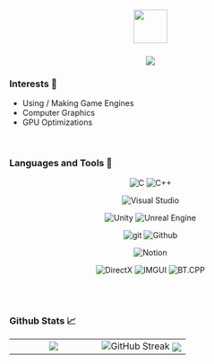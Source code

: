 
<h1 align="center">
  <img src="https://slackmojis.com/emojis/22801-game-controller/download" width="60"/>
</h1>

<h3 align="center">
<img src="https://readme-typing-svg.demolab.com?font=Roboto+Condensed&pause=1000&color=F7D08C&background=A935FF00&center=true&vCenter=true&width=435&lines=Making+Games+%26+Engines%2C+Many+More!">
</h3>

<!-- Interests -->
<h3 align="left">Interests 💬</h3>

- Using / Making Game Engines
- Computer Graphics
- GPU Optimizations

<br>


<!-- Language and Tools -->

<h3 align="left">Languages and Tools 🔧</h3>
<p  align="center">
<img  alt="C"  src="https://img.shields.io/badge/c-%2300599C.svg?style=for-the-badge&logo=c&logoColor=white"/>
<img  alt="C++"  src="https://img.shields.io/badge/c++-%2300599C.svg?style=for-the-badge&logo=c%2B%2B&logoColor=white"/>
</p>
<p  align="center">
<img  alt="Visual Studio"  src="https://img.shields.io/badge/Visual%20Studio-5C2D91.svg?style=for-the-badge&logo=visual-studio&logoColor=white"/>
</p>
<p  align="center">
<img  alt="Unity"  src="https://img.shields.io/badge/unity-%23000000.svg?style=for-the-badge&logo=unity&logoColor=white"/>
<img  alt="Unreal Engine"  src="https://img.shields.io/badge/unreal engine-%23313131.svg?style=for-the-badge&logo=unrealengine&logoColor=white"/>
</p>
<p  align="center">
<img  alt="git"  src="https://img.shields.io/badge/GIT-%23E34F26.svg?style=for-the-badge&logo=git&logoColor=white"/>
<img  alt="Github"  src="https://img.shields.io/badge/github-%23000000.svg?style=for-the-badge&logo=github&logoColor=white"/>
<!-- <img  alt="AWS"  src="https://img.shields.io/badge/AWS-%23FF9900.svg?style=for-the-badge&logo=amazon-aws&logoColor=white"/> -->
<!-- <img  alt="Docker"  src="https://img.shields.io/badge/docker-%230db7ed.svg?style=for-the-badge&logo=docker&logoColor=white"/> -->
</p>
<p  align="center">
<img  alt="Notion"  src="https://img.shields.io/badge/Notion-%23000000.svg?style=for-the-badge&logo=notion&logoColor=white"/>
</p>
<p  align="center">
<img  alt="DirectX"  src="https://img.shields.io/badge/DirectX-a3a387"/>
<img  alt="IMGUI"  src="https://img.shields.io/badge/ImGui-a3a387"/>
<img  alt="BT.CPP"  src="https://img.shields.io/badge/BTCPP-a3a387"/>  
</p>

<br>
<!-- <br> -->

<!-- CHECK: -->
<!-- https://ileriayo.github.io/markdown-badges/ -->



<!-- Learning Tools and Platforms -->


<!--
<h3 align="left">Learning Tools and Platforms 📚</h3>
<p  align="center">
<img  alt="Duolingo"  src="https://img.shields.io/badge/Duolingo-%234DC730.svg?style=for-the-badge&logo=Duolingo&logoColor=white"/>
<img  alt="FreeCodeCamp"  src="https://img.shields.io/badge/Freecodecamp-%23123.svg?&style=for-the-badge&logo=freecodecamp&logoColor=green"/>
<img  alt="HackerRank"  src="https://img.shields.io/badge/-Hacker rank-2EC866?style=for-the-badge&logo=HackerRank&logoColor=white"/>
<img  alt="XDA-Developers"  src="https://img.shields.io/badge/XDA--Developers-%23AC6E2F.svg?style=for-the-badge&logo=XDA-Developers&logoColor=white"/>
<img  alt="Quora"  src="https://img.shields.io/badge/Quora-%23B92B27.svg?style=for-the-badge&logo=Quora&logoColor=white"/>
<img  alt="Stack Overflow"  src="https://img.shields.io/badge/-Stack overflow-FE7A16?style=for-the-badge&logo=stack-overflow&logoColor=white"/>
<img  alt="Udacity"  src="https://img.shields.io/badge/Udacity-grey?style=for-the-badge&logo=udacity&logoColor=15B8E6"/>
<img  alt="Coursera"  src="https://img.shields.io/badge/Coursera-%230056D2.svg?style=for-the-badge&logo=Coursera&logoColor=white"/>
<img  alt="Codepen"  src="https://img.shields.io/badge/Codepen-000000?style=for-the-badge&logo=codepen&logoColor=white"/>
<img  alt="Codewars"  src="https://img.shields.io/badge/Codewars-B1361E?style=for-the-badge&logo=codewars&logoColor=grey"/>
<img  alt="Datacamp"  src="https://img.shields.io/badge/Datacamp-05192D?style=for-the-badge&logo=datacamp&logoColor=03E860"/>
<img  alt="Udemy"  src="https://img.shields.io/badge/Udemy-A435F0?style=for-the-badge&logo=Udemy&logoColor=white"/>
<img  alt="Skill Share"  src="https://img.shields.io/badge/Skill%20share-002333?style=for-the-badge&logo=skillshare&logoColor=00FF84"/>
</p>
-->

<br>
<!-- <br> -->


<!-- Github stats -->

<h3 align="left">Github Stats 📈</h3>

<table border="0">
<tr border="0">
<td width="50%" align="center">
<img align="center" src="https://github-readme-stats.vercel.app/api/top-langs/?username=taewookworks&layout=donut-vertical&theme=dark&hide_border=false&no-bg=false&no-frame=true&show_icons=true&langs_count=8"/>
</td>

<!-- material-palenight / nord / discord_old_blurpl -->

<td width="50%" align="center">
<img src="https://github-readme-streak-stats.herokuapp.com/?user=taewookworks&theme=dark&hide_border=false&show_icons=true" alt="GitHub Streak" /></a>
<img align="center" src="https://github-readme-stats.vercel.app/api?username=taewookworks&include_all_commits=true&rank_icon=github&theme=dark&hide_border=false&no-bg=false&no-frame=true&show_icons=true" />
</td>
</tr>
</table>

<br>
<!-- <br> -->

<br>
<br>
<br>

<!--
**TaewookWorks/TaewookWorks** is a ✨ _special_ ✨ repository because its `README.md` (this file) appears on your GitHub profile.

Here are some ideas to get you started:

- 🔭 I’m currently working on ...
- 🌱 I’m currently learning ...
- 👯 I’m looking to collaborate on ...
- 🤔 I’m looking for help with ...
- 💬 Ask me about ...
- 📫 How to reach me: ...
- 😄 Pronouns: ...
- ⚡ Fun fact: ...
-->
